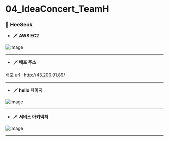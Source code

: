 # 04_IdeaConcert_TeamH


### 🎠 HeeSeok


  - 🗡 <b> AWS EC2 </b>

![image](https://user-images.githubusercontent.com/96563183/179440940-bfc3e301-1950-412a-a622-3d0b0ecf5a7c.png)

---

  - 🗡 <b> 배포 주소 </b>

배포 url : http://43.200.91.89/

---

  - 🗡 <b> hello 페이지 </b>

![image](https://user-images.githubusercontent.com/96563183/179685949-47cc20d3-b5bb-4007-8c43-74a846e60e75.png)

---

  - 🗡 <b> 서비스 아키텍처 </b>

![image](https://user-images.githubusercontent.com/96563183/179691950-1183d780-8a1d-489a-80c0-772762000029.png)

---
